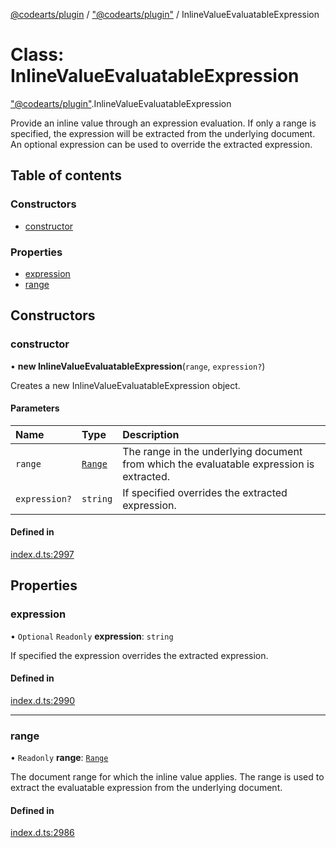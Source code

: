 [@codearts/plugin](../README.md) / ["@codearts/plugin"](../modules/_codearts_plugin_.md) / InlineValueEvaluatableExpression

# Class: InlineValueEvaluatableExpression

["@codearts/plugin"](../modules/_codearts_plugin_.md).InlineValueEvaluatableExpression

Provide an inline value through an expression evaluation.
If only a range is specified, the expression will be extracted from the underlying document.
An optional expression can be used to override the extracted expression.

## Table of contents

### Constructors

- [constructor](codearts_plugin_.InlineValueEvaluatableExpression.md#constructor)

### Properties

- [expression](codearts_plugin_.InlineValueEvaluatableExpression.md#expression)
- [range](codearts_plugin_.InlineValueEvaluatableExpression.md#range)

## Constructors

### constructor

• **new InlineValueEvaluatableExpression**(`range`, `expression?`)

Creates a new InlineValueEvaluatableExpression object.

#### Parameters

| Name | Type | Description |
| :------ | :------ | :------ |
| `range` | [`Range`](codearts_plugin_.Range.md) | The range in the underlying document from which the evaluatable expression is extracted. |
| `expression?` | `string` | If specified overrides the extracted expression. |

#### Defined in

[index.d.ts:2997](https://github.com/shuyaqian/cloudide-plugin-api/blob/5b69219/index.d.ts#L2997)

## Properties

### expression

• `Optional` `Readonly` **expression**: `string`

If specified the expression overrides the extracted expression.

#### Defined in

[index.d.ts:2990](https://github.com/shuyaqian/cloudide-plugin-api/blob/5b69219/index.d.ts#L2990)

___

### range

• `Readonly` **range**: [`Range`](codearts_plugin_.Range.md)

The document range for which the inline value applies.
The range is used to extract the evaluatable expression from the underlying document.

#### Defined in

[index.d.ts:2986](https://github.com/shuyaqian/cloudide-plugin-api/blob/5b69219/index.d.ts#L2986)
